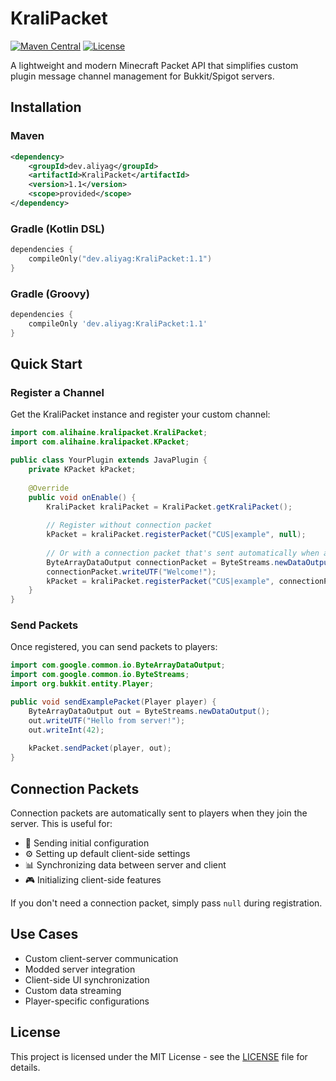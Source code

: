 # KraliPacket

[![Maven Central](https://img.shields.io/maven-central/v/dev.aliyag/KraliPacket?style=flat-square)](https://central.sonatype.com/artifact/dev.aliyag/KraliPacket)
[![License](https://img.shields.io/badge/license-MIT-blue.svg?style=flat-square)](LICENSE)

A lightweight and modern Minecraft Packet API that simplifies custom plugin message channel management for Bukkit/Spigot servers.

## Installation

### Maven

```xml
<dependency>
    <groupId>dev.aliyag</groupId>
    <artifactId>KraliPacket</artifactId>
    <version>1.1</version>
    <scope>provided</scope>
</dependency>
```

### Gradle (Kotlin DSL)

```kotlin
dependencies {
    compileOnly("dev.aliyag:KraliPacket:1.1")
}
```

### Gradle (Groovy)

```groovy
dependencies {
    compileOnly 'dev.aliyag:KraliPacket:1.1'
}
```

## Quick Start

### Register a Channel

Get the KraliPacket instance and register your custom channel:

```java
import com.alihaine.kralipacket.KraliPacket;
import com.alihaine.kralipacket.KPacket;

public class YourPlugin extends JavaPlugin {
    private KPacket kPacket;
    
    @Override
    public void onEnable() {
        KraliPacket kraliPacket = KraliPacket.getKraliPacket();
        
        // Register without connection packet
        kPacket = kraliPacket.registerPacket("CUS|example", null);
        
        // Or with a connection packet that's sent automatically when a player joins
        ByteArrayDataOutput connectionPacket = ByteStreams.newDataOutput();
        connectionPacket.writeUTF("Welcome!");
        kPacket = kraliPacket.registerPacket("CUS|example", connectionPacket);
    }
}
```

### Send Packets

Once registered, you can send packets to players:

```java
import com.google.common.io.ByteArrayDataOutput;
import com.google.common.io.ByteStreams;
import org.bukkit.entity.Player;

public void sendExamplePacket(Player player) {
    ByteArrayDataOutput out = ByteStreams.newDataOutput();
    out.writeUTF("Hello from server!");
    out.writeInt(42);
    
    kPacket.sendPacket(player, out);
}
```

## Connection Packets

Connection packets are automatically sent to players when they join the server. This is useful for:

- 📝 Sending initial configuration
- ⚙️ Setting up default client-side settings
- 📊 Synchronizing data between server and client
- 🎮 Initializing client-side features

If you don't need a connection packet, simply pass `null` during registration.

## Use Cases

- Custom client-server communication
- Modded server integration
- Client-side UI synchronization
- Custom data streaming
- Player-specific configurations


## License

This project is licensed under the MIT License - see the [LICENSE](LICENSE) file for details.